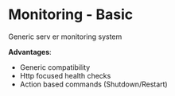 # Monitoring - Basic
Generic serv er monitoring system

**Advantages**:
* Generic compatibility
* Http focused health checks
* Action based commands (Shutdown/Restart)